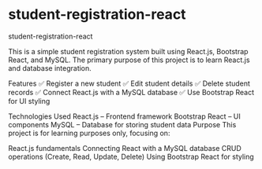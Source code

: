 # student-registration-react
student-registration-react

This is a simple student registration system built using React.js, Bootstrap React, and MySQL. The primary purpose of this project is to learn React.js and database integration.

Features
✅ Register a new student
✅ Edit student details
✅ Delete student records
✅ Connect React.js with a MySQL database
✅ Use Bootstrap React for UI styling

Technologies Used
React.js – Frontend framework
Bootstrap React – UI components
MySQL – Database for storing student data
Purpose
This project is for learning purposes only, focusing on:

React.js fundamentals
Connecting React with a MySQL database
CRUD operations (Create, Read, Update, Delete)
Using Bootstrap React for styling
